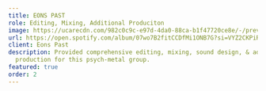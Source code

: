 ```yaml
---
title: EONS PAST
role: Editing, Mixing, Additional Produciton
image: https://ucarecdn.com/982c0c9c-e97d-4da0-88ca-b1f47720ce8e/-/preview/
url: https://open.spotify.com/album/07wo7B2fitCCDfMi1ONB7G?si=VYZ2CKPiRLGN-aAYaAPURg
client: Eons Past
description: Provided comprehensive editing, mixing, sound design, & additional
  production for this psych-metal group.
featured: true
order: 2
---
```

